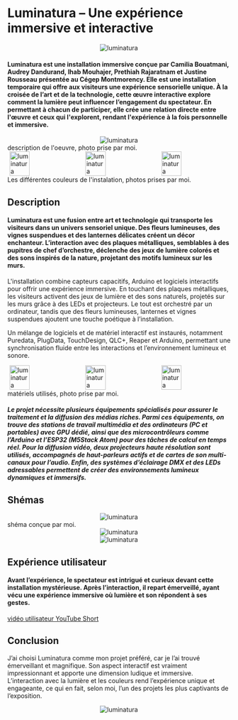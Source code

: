 # Luminatura – Une expérience immersive et interactive
<div align="center">
  <img src="./photo_référence/luminatura/luminatura_logo.png" alt="luminatura" />
</div>

#### Luminatura est une installation immersive conçue par Camilia Bouatmani, Audrey Dandurand, Ihab Mouhajer, Prethiah Rajaratnam et Justine Rousseau présentée au Cégep Montmorency. Elle est une installation temporaire qui offre aux visiteurs une expérience sensorielle unique. À la croisée de l’art et de la technologie, cette œuvre interactive explore comment la lumière peut influencer l’engagement du spectateur. En permettant à chacun de participer, elle crée une relation directe entre l'œuvre et ceux qui l'explorent, rendant l'expérience à la fois personnelle et immersive.

<div align="center">
  <img src="./photo_référence/luminatura/luminatura_carte.jpg" alt="luminatura" />
</div>
description de l'oeuvre, photo prise par moi.

<div style="display: flex; justify-content: space-around;" >
  <img src="./photo_référence/luminatura/luminatura_rose.jpg" alt="luminatura" style="width: 30%; margin-right: 10px;" />
  <img src="./photo_référence/luminatura/luminatura_bleu.jpg" alt="luminatura" style="width: 30%; margin-right: 10px;" />
  <img src="./photo_référence/luminatura/luminatura_blanc.jpg" alt="luminatura" style="width: 30%;" />
</div>
Les différentes couleurs de l'instalation, photos prises par moi.

## Description
#### Luminatura est une fusion entre art et technologie qui transporte les visiteurs dans un univers sensoriel unique. Des fleurs lumineuses, des vignes suspendues et des lanternes délicates créent un décor enchanteur. L’interaction avec des plaques métalliques, semblables à des pupitres de chef d’orchestre, déclenche des jeux de lumière colorés et des sons inspirés de la nature, projetant des motifs lumineux sur les murs.

L'installation combine capteurs capacitifs, Arduino et logiciels interactifs pour offrir une expérience immersive. En touchant des plaques métalliques, les visiteurs activent des jeux de lumière et des sons naturels, projetés sur les murs grâce à des LEDs et projecteurs. Le tout est orchestré par un ordinateur, tandis que des fleurs lumineuses, lanternes et vignes suspendues ajoutent une touche poétique à l’installation.

Un mélange de logiciels et de matériel interactif est instaurés, notamment Puredata, PlugData, TouchDesign, QLC+, Reaper et Arduino, permettant une synchronisation fluide entre les interactions et l’environnement lumineux et sonore.

<div style="display: flex; justify-content: space-around;" >
  <img src="./photo_référence/luminatura/luminatura_plaques.jpg" alt="luminatura" style="width: 30%; margin-right: 10px;" />
  <img src="./photo_référence/luminatura/luminatura_bts.jpg" alt="luminatura" style="width: 30%; margin-right: 10px;" />
  <img src="./photo_référence/luminatura/luminatura_haut-parleur.jpg" alt="luminatura" style="width: 30%;" />
</div>
matériels utilisés, photo prise par moi.

##### Le projet nécessite plusieurs équipements spécialisés pour assurer le traitement et la diffusion des médias riches. Parmi ces équipements, on trouve des stations de travail multimédia et des ordinateurs (PC et portables) avec GPU dédié, ainsi que des microcontrôleurs comme l’Arduino et l’ESP32 (M5Stack Atom) pour des tâches de calcul en temps réel. Pour la diffusion vidéo, deux projecteurs haute résolution sont utilisés, accompagnés de haut-parleurs actifs et de cartes de son multi-canaux pour l’audio. Enfin, des systèmes d’éclairage DMX et des LEDs adressables permettent de créer des environnements lumineux dynamiques et immersifs.

## Shémas
<div align="center">
  <img src="./photo_référence/luminatura/shéma_luminatura.png" alt="luminatura" />
</div>
shéma conçue par moi.

<div align="center">
  <img src="./photo_référence/luminatura/luminatura_shéma_02.png" alt="luminatura" />
</div>

<div align="center">
  <img src="./photo_référence/luminatura/luminatura_shéma_03.png" alt="luminatura" />
</div>

## Expérience utilisateur
#### Avant l’expérience, le spectateur est intrigué et curieux devant cette installation mystérieuse. Après l’interaction, il repart émerveillé, ayant vécu une expérience immersive où lumière et son répondent à ses gestes.

[vidéo utilisateur YouTube Short](https://youtube.com/shorts/T1O86cZ9BfU?si=-Znbrktvf9UuwsY2)

## Conclusion
J’ai choisi Luminatura comme mon projet préféré, car je l’ai trouvé émerveillant et magnifique. Son aspect interactif est vraiment impressionnant et apporte une dimension ludique et immersive. L’interaction avec la lumière et les couleurs rend l’expérience unique et engageante, ce qui en fait, selon moi, l’un des projets les plus captivants de l’exposition.

<div align="center">
  <img src="./photo_référence/luminatura/luminatura_rose.jpg" alt="luminatura" />
</div>



